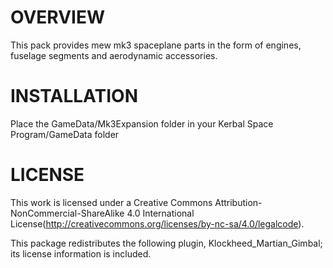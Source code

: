 OVERVIEW
===================================================================================================================
This pack provides mew mk3 spaceplane parts in the form of engines, fuselage segments and aerodynamic accessories.


INSTALLATION
===================================================================================================================
Place the GameData/Mk3Expansion folder in your Kerbal Space Program/GameData folder


LICENSE
===================================================================================================================
This work is licensed under a Creative Commons Attribution-NonCommercial-ShareAlike 4.0 International License(http://creativecommons.org/licenses/by-nc-sa/4.0/legalcode). 

This package redistributes the following plugin, Klockheed_Martian_Gimbal; its license information is included. 
